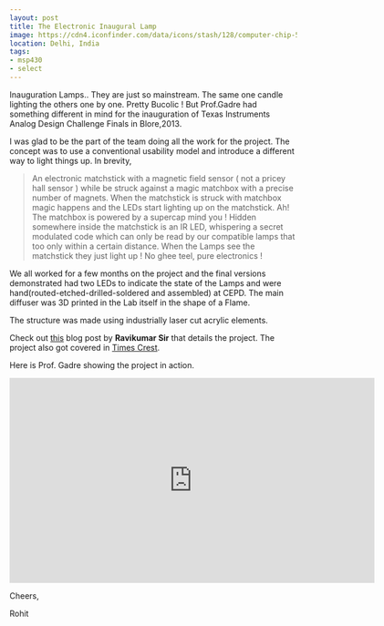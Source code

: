 ```yaml
---
layout: post
title: The Electronic Inaugural Lamp
image: https://cdn4.iconfinder.com/data/icons/stash/128/computer-chip-512.png 
location: Delhi, India
tags:
- msp430
- select 
---
```


Inauguration Lamps.. They are just so mainstream. The same one candle lighting the others one by one. Pretty Bucolic ! But Prof.Gadre had something different in mind for the inauguration of Texas Instruments Analog Design Challenge Finals in Blore,2013.

I was glad to be the part of the team doing all the work for the project. The concept was to use a conventional usability model and introduce a different way to light things up. In brevity,

> An electronic matchstick with a magnetic field sensor ( not a pricey hall sensor ) while be struck against a magic matchbox with a precise number of magnets. When the matchstick is struck with matchbox magic happens and the LEDs start lighting up on the matchstick. Ah! The matchbox is powered by a supercap mind you ! Hidden somewhere inside the matchstick is an IR LED, whispering a secret modulated code which can only be read by our compatible lamps that too only within a certain distance. When the Lamps see the matchstick they just light up ! No ghee teel, pure electronics !

We all worked for a few months on the project and the final versions demonstrated had two LEDs to indicate the state of the Lamps and were hand(routed-etched-drilled-soldered and assembled) at CEPD. The main diffuser was 3D printed in the Lab itself in the shape of a Flame.

The structure was made using industrially laser cut acrylic elements.

Check out [this](https://e2e.ti.com/blogs_/b/designproject/archive/2013/04/26/rub-the-lamp-and-make-a-wish) blog post by **Ravikumar Sir** that details the project. The project also got covered in [Times Crest](http://www.timescrest.com/life/3d-printer-the-desi-dimension-10505).

Here is Prof. Gadre showing the project in action.

<iframe width="640" height="360" src="https://www.youtube.com/embed/l5DQwYKH-GU" frameborder="0" allowfullscreen></iframe>


Cheers,

Rohit









 
